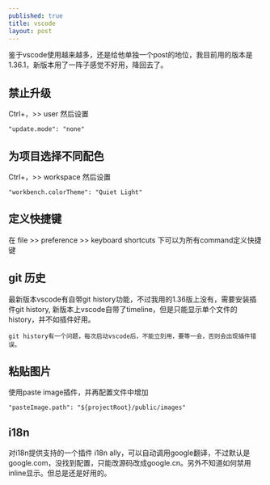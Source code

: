 ```yaml
---
published: true
title: vscode
layout: post
---
```


鉴于vscode使用越来越多，还是给他单独一个post的地位，我目前用的版本是1.36.1，新版本用了一阵子感觉不好用，降回去了。

## 禁止升级
Ctrl+，>> user 然后设置

```
"update.mode": "none"  
```

## 为项目选择不同配色

Ctrl+，>> workspace 然后设置

```
"workbench.colorTheme": "Quiet Light"
```

## 定义快捷键

在 file >> preference >> keyboard shortcuts 下可以为所有command定义快捷键

## git 历史

最新版本vscode有自带git history功能，不过我用的1.36版上没有，需要安装插件git history, 新版本上vscode自带了timeline，但是只能显示单个文件的history，并不如插件好用。

```
git history有一个问题，每次启动vscode后，不能立刻用，要等一会，否则会出现插件错误。
```

## 粘贴图片
使用paste image插件，并再配置文件中增加

```
"pasteImage.path": "${projectRoot}/public/images"
```

## i18n
对i18n提供支持的一个插件 i18n ally，可以自动调用google翻译，不过默认是google.com，没找到配置，只能改源码改成google.cn。另外不知道如何禁用inline显示。但总是还是好用的。
